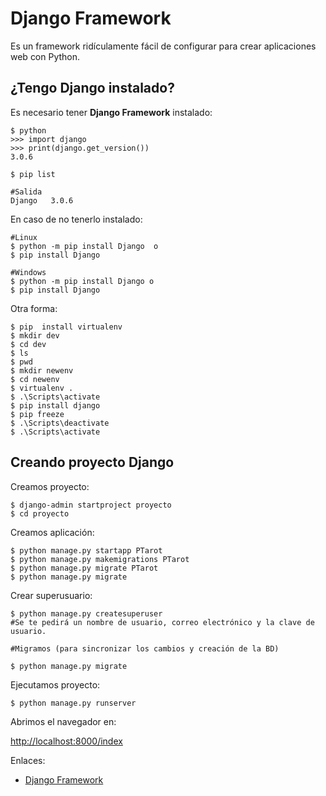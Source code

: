 # Django Framework

Es un framework ridículamente fácil de configurar para crear aplicaciones web con Python.

## ¿Tengo Django instalado?

Es necesario tener **Django Framework** instalado:

```
$ python
>>> import django
>>> print(django.get_version())
3.0.6
```


```
$ pip list

#Salida
Django   3.0.6

```


En caso de no tenerlo instalado:
```
#Linux
$ python -m pip install Django  o
$ pip install Django

#Windows
$ python -m pip install Django o
$ pip install Django

```

Otra forma:
```
$ pip  install virtualenv
$ mkdir dev
$ cd dev
$ ls
$ pwd
$ mkdir newenv
$ cd newenv
$ virtualenv .
$ .\Scripts\activate
$ pip install django
$ pip freeze
$ .\Scripts\deactivate
$ .\Scripts\activate
```


## Creando proyecto Django

Creamos proyecto:

```
$ django-admin startproject proyecto
$ cd proyecto
```

Creamos aplicación:

```
$ python manage.py startapp PTarot
$ python manage.py makemigrations PTarot
$ python manage.py migrate PTarot
$ python manage.py migrate
```

Crear superusuario:

```
$ python manage.py createsuperuser
#Se te pedirá un nombre de usuario, correo electrónico y la clave de usuario.

#Migramos (para sincronizar los cambios y creación de la BD)

$ python manage.py migrate
```


Ejecutamos proyecto:
```
$ python manage.py runserver
```


Abrimos el navegador en: 

[http://localhost:8000/index](http://localhost:8000/index)






















Enlaces:

* [Django Framework](https://www.djangoproject.com/)
